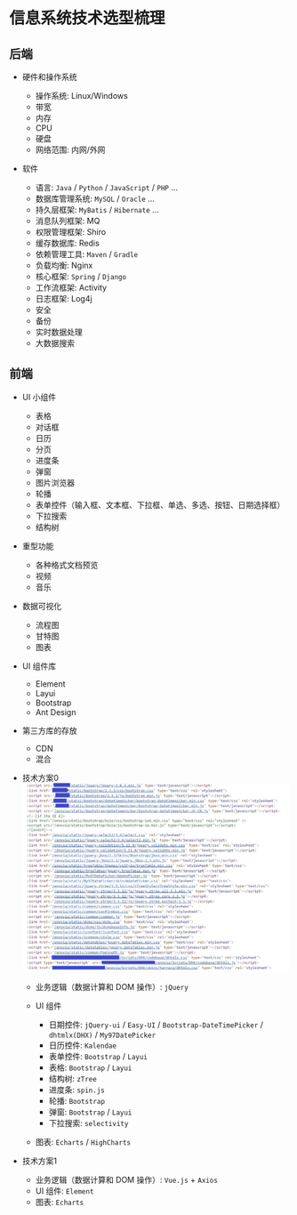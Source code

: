 # 信息系统技术选型梳理

## 后端

- 硬件和操作系统
  - 操作系统: Linux/Windows
  - 带宽
  - 内存
  - CPU
  - 硬盘
  - 网络范围: 内网/外网

- 软件
  - 语言: `Java` / `Python` / `JavaScript` / `PHP` ...
  - 数据库管理系统: `MySQL` / `Oracle` ...
  - 持久层框架: `MyBatis` / `Hibernate` ...
  - 消息队列框架: MQ
  - 权限管理框架: Shiro
  - 缓存数据库: Redis
  - 依赖管理工具: `Maven` / `Gradle`
  - 负载均衡: Nginx
  - 核心框架: `Spring` / `Django`
  - 工作流框架: Activity
  - 日志框架: Log4j
  - 安全
  - 备份
  - 实时数据处理
  - 大数据搜索

## 前端

- UI 小组件
  - 表格
  - 对话框
  - 日历
  - 分页
  - 进度条
  - 弹窗
  - 图片浏览器
  - 轮播
  - 表单控件（输入框、文本框、下拉框、单选、多选、按钮、日期选择框）
  - 下拉搜索
  - 结构树

- 重型功能
  - 各种格式文档预览
  - 视频
  - 音乐

- 数据可视化
  - 流程图
  - 甘特图
  - 图表

- UI 组件库
  - Element
  - Layui
  - Bootstrap
  - Ant Design

- 第三方库的存放
  - CDN
  - 混合


- 技术方案0
![dd](../../images/fend-old-solution-1.jpg)
  - 业务逻辑（数据计算和 DOM 操作）: `jQuery`
  - UI 组件
    - 日期控件: `jQuery-ui` / `Easy-UI` / `Bootstrap-DateTimePicker` / `dhtmlx(DHX)` / `My97DatePicker`
    - 日历控件: `Kalendae`
    - 表单控件: `Bootstrap` / `Layui`
    - 表格: `Bootstrap` / `Layui`
    - 结构树: `zTree`
    - 进度条: `spin.js`
    - 轮播: `Bootstrap`
    - 弹窗:  `Bootstrap` / `Layui`
    - 下拉搜索: `selectivity`

  - 图表: `Echarts` / `HighCharts`



- 技术方案1
  - 业务逻辑（数据计算和 DOM 操作）: `Vue.js` + `Axios`
  - UI 组件: `Element`
  - 图表: `Echarts`
